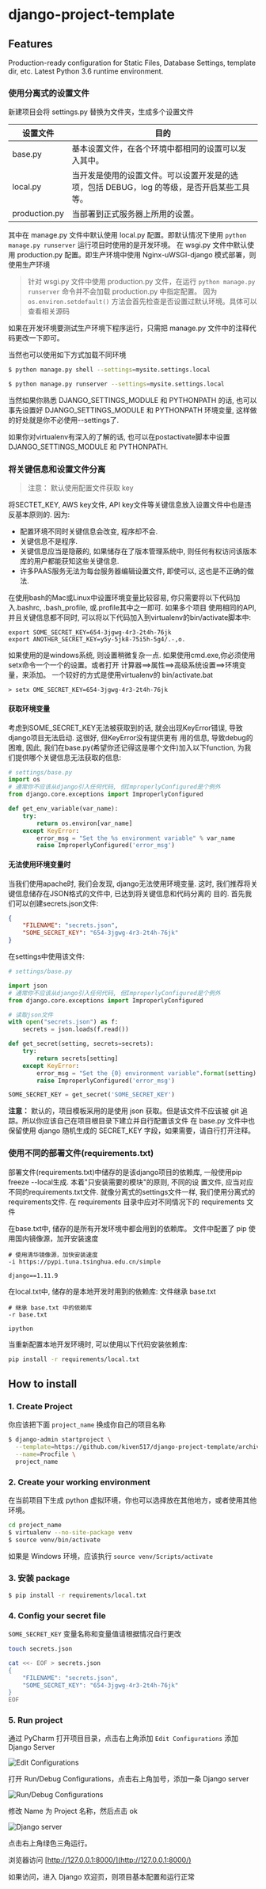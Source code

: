 # django-project-template


## Features

Production-ready configuration for Static Files, Database Settings, template dir, etc.
Latest Python 3.6 runtime environment.

### 使用分离式的设置文件

新建项目会将 settings.py 替换为文件夹，生成多个设置文件 

| 设置文件 | 目的 |
| --- | --- |
| base.py | 基本设置文件，在各个环境中都相同的设置可以发入其中。|
| local.py | 当开发是使用的设置文件。可以设置开发是的选项，包括 DEBUG，log 的等级，是否开启某些工具等。 |
| production.py | 当部署到正式服务器上所用的设置。 | 

其中在 manage.py 文件中默认使用 local.py 配置。即默认情况下使用 `python manage.py runserver` 运行项目时使用的是开发环境。
在 wsgi.py 文件中默认使用 production.py 配置。即生产环境中使用 Nginx-uWSGI-django 模式部署，则使用生产环境

> 针对 wsgi.py 文件中使用 production.py 文件，在运行 `python manage.py runserver` 命令并不会加载 production.py 中指定配置。
因为 `os.environ.setdefault()` 方法会首先检查是否设置过默认环境。具体可以查看相关源码

如果在开发环境要测试生产环境下程序运行，只需把 manage.py 文件中的注释代码更改一下即可。

当然也可以使用如下方式加载不同环境

```bash
$ python manage.py shell --settings=mysite.settings.local

$ python manage.py runserver --settings=mysite.settings.local
```

当然如果你熟悉 DJANGO_SETTINGS_MODULE 和 PYTHONPATH 的话, 也可以事先设置好 DJANGO_SETTINGS_MODULE 和 PYTHONPATH 环境变量, 这样做的好处就是你不必使用--settings了.

如果你对virtualenv有深入的了解的话, 也可以在postactivate脚本中设置 DJANGO_SETTINGS_MODULE 和 PYTHONPATH.

###  将关键信息和设置文件分离

> 注意： 默认使用配置文件获取 key

将SECTET_KEY, AWS key文件, API key文件等关键信息放入设置文件中也是违反基本原则的. 因为:

- 配置环境不同时关键信息会改变, 程序却不会.
- 关键信息不是程序.
- 关键信息应当是隐蔽的, 如果储存在了版本管理系统中, 则任何有权访问该版本库的用户都能获知这些关键信息.
- 许多PAAS服务无法为每台服务器编辑设置文件, 即使可以, 这也是不正确的做法.

在使用bash的Mac或Linux中设置环境变量比较容易, 你只需要将以下代码加入.bashrc, .bash_profile, 或.profile其中之一即可. 如果多个项目 使用相同的API, 并且关键信息都不同时, 可以将以下代码加入到virtualenv的bin/activate脚本中:

    export SOME_SECRET_KEY=654-3jgwg-4r3-2t4h-76jk
    export ANOTHER_SECRET_KEY=y5y-5jk8-75i5h-5g4/.-,o.

如果使用的是windows系统, 则设置稍微复杂一点. 如果使用cmd.exe,你必须使用setx命令一个一个的设置。或者打开 计算器==>属性==>高级系统设置==>环境变量，来添加。
一个较好的方式是使用virtualenv的 bin/activate.bat

    > setx OME_SECRET_KEY=654-3jgwg-4r3-2t4h-76jk

#### 获取环境变量

考虑到SOME_SECRET_KEY无法被获取到的话, 就会出现KeyError错误, 导致django项目无法启动. 这很好, 但KeyError没有提供更有 用的信息, 导致debug的困难, 因此, 我们在base.py(希望你还记得这是哪个文件)加入以下function, 为我们提供哪个关键信息无法获取的信息:

```python
# settings/base.py
import os
# 通常你不应该从django引入任何代码, 但ImproperlyConfigured是个例外
from django.core.exceptions import ImproperlyConfigured

def get_env_variable(var_name):
    try:
        return os.environ[var_name]
    except KeyError:
        error_msg = "Set the %s environment variable" % var_name
        raise ImproperlyConfigured('error_msg')
```

#### 无法使用环境变量时

当我们使用apache时, 我们会发现, django无法使用环境变量. 这时, 我们推荐将关键信息储存在JSON格式的文件中, 已达到将关键信息和代码分离的 目的. 首先我们可以创建secrets.json文件:

```json
{
    "FILENAME": "secrets.json",
    "SOME_SECRET_KEY": "654-3jgwg-4r3-2t4h-76jk"
}
```

在settings中使用该文件:

```python
# settings/base.py

import json
# 通常你不应该从django引入任何代码, 但ImproperlyConfigured是个例外
from django.core.exceptions import ImproperlyConfigured

# 读取json文件
with open("secrets.json") as f:
    secrets = json.loads(f.read())

def get_secret(setting, secrets=secrets):
    try:
        return secrets[setting]
    except KeyError:
        error_msg = "Set the {0} environment variable".format(setting)
        raise ImproperlyConfigured('error_msg')

SOME_SECRET_KEY = get_secret('SOME_SECRET_KEY')
```

**注意：** 默认的，项目模板采用的是使用 json 获取。但是该文件不应该被 git 追踪。所以你应该自己在项目根目录下建立并自行配置该文件
在 base.py 文件中也保留使用 django 随机生成的 SECRET_KEY 字段，如果需要，请自行打开注释。

### 使用不同的部署文件(requirements.txt)

部署文件(requirements.txt)中储存的是该django项目的依赖库, 一般使用pip freeze --local生成. 本着"只安装需要的模块"的原则, 不同的设 置文件, 应当对应不同的requirements.txt文件. 就像分离式的settings文件一样, 我们使用分离式的requirements文件. 
在 requirements 目录中应对不同情况下的 requirements 文件

在base.txt中, 储存的是所有开发环境中都会用到的依赖库。
文件中配置了 pip 使用国内镜像源，加开安装速度

```
# 使用清华镜像源，加快安装速度
-i https://pypi.tuna.tsinghua.edu.cn/simple

django==1.11.9
```

在local.txt中, 储存的是本地开发时用到的依赖库:
文件继承 base.txt 
```
# 继承 base.txt 中的依赖库
-r base.txt

ipython
```

当重新配置本地开发环境时, 可以使用以下代码安装依赖库:

```bash
pip install -r requirements/local.txt
```

## How to install

### 1. Create Project

你应该把下面 `project_name` 换成你自己的项目名称

```bash
$ django-admin startproject \
  --template=https://github.com/kiven517/django-project-template/archive/master.zip \
  --name=Procfile \
  project_name
```

### 2. Create your working environment

在当前项目下生成 python 虚拟环境，你也可以选择放在其他地方，或者使用其他环境。

```bash
cd project_name
$ virtualenv --no-site-package venv
$ source venv/bin/activate
```

如果是 Windows 环境，应该执行 `source venv/Scripts/activate` 

### 3. 安装 package
```bash
$ pip install -r requirements/local.txt
```

### 4. Config your secret file

`SOME_SECRET_KEY` 变量名称和变量值请根据情况自行更改

```bash
touch secrets.json

cat <<- EOF > secrets.json
{
    "FILENAME": "secrets.json",
    "SOME_SECRET_KEY": "654-3jgwg-4r3-2t4h-76jk"
}
EOF
```

### 5. Run project

通过 PyCharm 打开项目目录，点击右上角添加 `Edit Configurations` 添加 Django Server 

![Edit Configurations](http://ono3vb8rf.bkt.clouddn.com/Fqj-RwuAmZQLFjr1e_fWrFvld4Qa.png)

打开 Run/Debug Configurations，点击右上角加号，添加一条 Django server

![Run/Debug Configurations](http://ono3vb8rf.bkt.clouddn.com/Fj2Jdu2iag4gkBDLUFCxOwpQsc5Y.png)

修改 Name 为 Project 名称，然后点击 ok

![Django server](http://ono3vb8rf.bkt.clouddn.com/FiAn2TWl6hIakt4zpmNZnZeHyaq1.png)

点击右上角绿色三角运行。

浏览器访问 [http://127.0.0.1:8000/](http://127.0.0.1:8000/)

如果访问，进入 Django 欢迎页，则项目基本配置和运行正常
